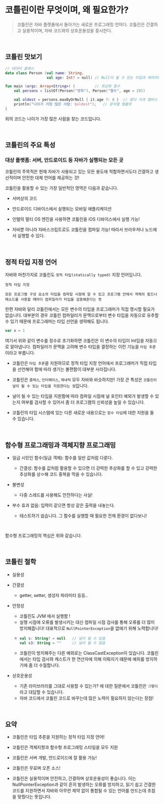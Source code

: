 # 코틀린이란 무엇이며, 왜 필요한가?

> 코틀린은 자바 플랫폼에서 돌아가는 새로운 프로그래밍 언어다. 코틀린은 간결하고 실용적이며, 자바 코드와의 상호운용성을 중시한다.

<br>

## 코틀린 맛보기

```kotlin
// 데이터 클래스
data class Person (val name: String,
                   val age: Int? = null) // Null이 될 수 있는 타입과 파라미터 디폴트 값

fun main (args: Array<String>) {         // 최상위 함수
    val persons = listOf(Person("영희"), Person("쳘수", age = 29))

    val oldest = persons.maxByOrNull { it.age ?: 0 }  // 람다 식과 엘비스 연산자
    println("나이가 가장 많은 사람: $oldest");   // 문자열 템플릿
}
```

위의 코드는 나이가 가장 많은 사람을 찾는 코드입니다. 

<br>

## 코틀린의 주요 특성

### 대상 플랫폼: 서버, 안드로이드 등 자바가 실행되는 모든 곳

코틀린의 주목적은 현재 자바가 사용되고 있는 모든 용도에 적합하면서도더 간결하고 생선적이며 안전한 대체 언어를 제공하는 것!

코틀린을 활용할 수 있는 가장 일반적인 영역은 다음과 같습니다.

- 서버상의 코드

- 안드로이드 디바이스에서 실행되는 모바일 애플리케이션

- 인텔의 멀티 OS 엔진을 사용하면 코틀린을 iOS 디바이스에서 실행 가능!

- 자바뿐 아니라 자바스크립트로도 코틀린을 컴파일 가능! 따라서 브라우저나 노드에서 실행할 수 있다.

<br>

## 정적 타입 지정 언어

자바와 마찬가지로 코틀린도 `정적 타입(statically typed)` 지정 언어입니다. 

```
정적 타입 지정

모든 프로그램 구성 요소의 타입을 컴파일 시점에 알 수 있고 프로그램 안에서 객체의 필드나 메소드를 사용할 때마다 컴파일러가 타입을 검증해준다는 뜻
```` 

한편 자바와 달리 코틀린에서는 모든 변수의 타입을 프로그래머가 직접 명시할 필요가 없습니다. 대부분의 경우 코틀린 컴파일러가 문맥으로부터 변수 타입을 자동으로 유추할 수 있기 때문에 프로그래머는 타입 선언을 생략해도 됩니다. 

```kotlin
var x = 1
```

여기서 위와 같이 변수를 정수로 초기화하면 코틀린은 이 변수의 타입이 Int임을 자동으로 알아냅니다. 컴파일러가 문맥을 고려해 변수 타입을 결정하는 이런 기능을 `타입 추론`이라고 부릅니다.

- 코틀린은 `타입 추론`을 지원하므로 정적 타입 지정 언어에서 프로그래머가 직접 타입을 선언해야 함에 따라 생기는 불편함이 대부분 사라집니다.

- 코틀린은 `클래스`, `인터페이스`, `제네릭` 모두 자바와 비슷하지만! 가장 큰 특성은 `코틀린이 널이 될 수 있는 타입을 지원한다는 점`입니다.

- 널이 될 수 있는 타입을 지원함에 따라 컴파일 시점에 널 포인터 예외가 발생할 수 있는지 여부를 검사할 수 있어서 좀 더 프로그램의 신뢰성을 높일 수 있습니다.

- 코틀린의 타입 시스템에 있는 다른 새로운 내용으로는 `함수 타입`에 대한 지원을 들 수 있습니다. 

<br>

## 함수형 프로그래밍과 객체지향 프로그래밍 

- 일급 시민인 함수(일급 객체): 함수를 일반 값처럼 다룬다.
    - 간결성: 함수를 값처럼 활용할 수 있으면 더 강력한 추상화를 할 수 있고 강력한 추상화를 상ㅇ해 코드 중복을 막을 수 있습니다.

- 불변성
    - 다중 스레드를 사용해도 안전하다는 사실!

- 부수 효과 없음: 입력이 같으면 항상 같은 출력을 내놓는다.
    - 테스트하기 쉽습니다. 그 함수를 실행할 때 필요한 전체 환경이 없다보니!

<br>

함수형 프로그래밍의 핵심은 위와 같습니다. 

<br>

## 코틀린 철학

- 실용성

- 간결성
  - getter, setter, 생성자 파라미터 등등..

- 안정성
  - 코틀린도 JVM 에서 실행함 !
  - 실행 시점에 오류를 발생시키는 대신 컴파일 시점 검사를 통해 오류를 더 많이 방지해줍니다! 대표적으로 `NullPointerException`을 없애기 위해 노력합니다!
  - ```kotlin
    val s: String? = null   // 널이 될 수 있음
    val s3: String = ""     // 널이 될 수 없음
    ```
  - 코틀린이 방지해주는 다른 예외로는 ClassCastException이 있습니다. 코틀린에서는 타입 검사와 캐스트가 한 연산자에 의해 이뤄지기 떄문에 예외를 방지하기에 좀 더 수월합니다.

- 상호운용성
  - 기존 라이브러리를 그대로 사용할 수 있는가? 에 대한 질문에서 코틀린은 `그렇다` 라고 대답할 수 있습니다.
  - 자바 코드에서 코틀린 코드로 바꾸는데 많은 노력이 필요하지 않는다는 장점!

<br>

## 요약

- 코틀린은 타입 추론을 지원하는 정적 타입 지정 언어!

- 코틀린은 객체지향과 함수형 프로그래밍 스타일을 모두 지원

- 코틀린은 서버 개발, 안드로이드에 잘 활용 가능!

- 코틀린은 무료며 오픈 소스!

- 코틀린은 실용적이며 안전하고, 간결하며 상호운용성이 좋습니다. 이는 NullPointerException과 같이 흔히 발생하는 오류를 방지하고, 읽기 쉽고 간결한 코드를 지원하면서 자바와 아무런 제약 없이 통합될 수 있는 언어를 만드는데 초점을 맞췄다는 뜻입니다.
